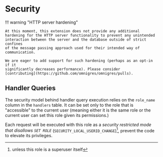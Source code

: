 # Security


!!! warning "HTTP server hardening"

    At this moment, this extension does not provide any additional
    hardening for the HTTP server functionality to prevent any unintended
    interaction between the server and the database outside of strict confines
    of the message passing approach used for their intended way of communication.

    We are eager to add support for such hardening (perhaps as an opt-in if it 
    significantly decreases performance). Please consider
    [contributing](https://github.com/omnigres/omnigres/pulls).
    


## Handler Queries

The security model behind handler query execution relies on the
`role_name` column in the `handlers` table. It can be set only
to the role that is "accessible" to the current user (meaning either
it is the same role or the current user can set this role given its
permissions.)

Each request will be executed with this role as a _security
restricted mode that disallows `SET ROLE`_ (`SECURITY_LOCAL_USERID_CHANGE`)[^unless-superuser],
prevent the code to elevate its privileges.

[^unless-superuser]: unless this role is a superuser itself